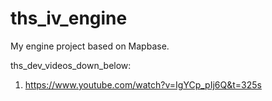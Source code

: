 # ths_iv_engine
My engine project based on Mapbase.

ths_dev_videos_down_below:
1) https://www.youtube.com/watch?v=IgYCp_pIj6Q&t=325s
